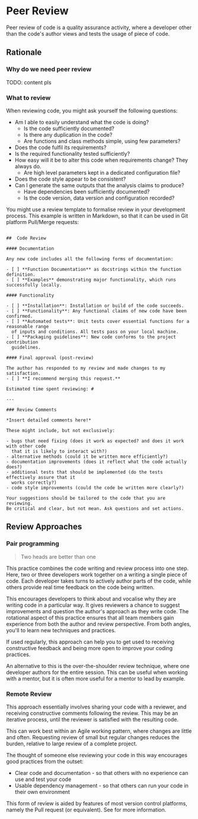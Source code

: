 # Peer Review

Peer review of code is a quality assurance activity, where a developer other than the code's author views and tests the usage of piece of code.

## Rationale

### Why do we need peer review

TODO: content pls

### What to review

When reviewing code, you might ask yourself the following questions:
* Am I able to easily understand what the code is doing?
    * Is the code sufficiently documented?
    * Is there any duplication in the code?
    * Are functions and class methods simple, using few parameters?
* Does the code fulfil its requirements?
* Is the required functionality tested sufficiently?
* How easy will it be to alter this code when requirements change? They always do.
    * Are high level parameters kept in a dedicated configuration file?
* Does the code style appear to be consistent?
* Can I generate the same outputs that the analysis claims to produce?
    * Have dependencies been sufficiently documented?
    * Is the code version, data version and configuration recorded?

You might use a review template to formalise review in your development process.
This example is written in Markdown, so that it can be used in Git platform Pull/Merge requests:


```{code-block} markdown

##  Code Review

#### Documentation

Any new code includes all the following forms of documentation:

- [ ] **Function Documentation** as docstrings within the function definition.
- [ ] **Examples** demonstrating major functionality, which runs successfully locally.

#### Functionality

- [ ] **Installation**: Installation or build of the code succeeds.
- [ ] **Functionality**: Any functional claims of new code have been confirmed.
- [ ] **Automated tests**: Unit tests cover essential functions for a reasonable range
  of inputs and conditions. All tests pass on your local machine.
- [ ] **Packaging guidelines**: New code conforms to the project contribution
  guidelines.

#### Final approval (post-review)

The author has responded to my review and made changes to my satisfaction.
- [ ] **I recommend merging this request.**

Estimated time spent reviewing: #

---

### Review Comments

*Insert detailed comments here!*

These might include, but not exclusively:

- bugs that need fixing (does it work as expected? and does it work with other code
  that it is likely to interact with?)
- alternative methods (could it be written more efficiently?)
- documentation improvements (does it reflect what the code actually does?)
- additional tests that should be implemented (do the tests effectively assure that it
  works correctly?)
- code style improvements (could the code be written more clearly?)

Your suggestions should be tailored to the code that you are reviewing.
Be critical and clear, but not mean. Ask questions and set actions.

```

## Review Approaches

### Pair programming

> Two heads are better than one

This practice combines the code writing and review process into one step.
Here, two or three developers work together on a writing a single piece of code.
Each developer takes turns to actively author parts of the code, while others provide real time feedback on the code being written.

This encourages developers to think about and vocalise why they are writing code in a particular way.
It gives reviewers a chance to suggest improvements and question the author's approach as they write code.
The rotational aspect of this practice ensures that all team members gain experience from both the author and review perspective.
From both angles,  you'll to learn new techniques and practices.

If used regularly, this approach can help you to get used to receiving constructive feedback and being more open to improve your coding practices.

An alternative to this is the over-the-shoulder review technique, where one developer authors for the entire session.
This can be useful when working with a mentor, but it is often more useful for a mentor to lead by example.


### Remote Review

This approach essentially involves sharing your code with a reviewer, and receiving constructive comments following the review.
This may be an iterative process, until the reviewer is satisfied with the resulting code.

This can work best within an Agile working pattern, where changes are little and often. Requesting review of small but regular changes reduces the burden, relative to large review of a complete project.

The thought of someone else reviewing your code in this way encourages good practices from the outset:
* Clear code and documentation - so that others with no experience can use and test your code
* Usable dependency management - so that others can run your code in their own environment

This form of review is aided by features of most version control platforms, namely the Pull request (or equivalent).
See [](version_control.md) for more information.
